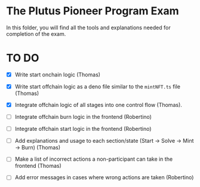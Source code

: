 # The Plutus Pioneer Program Exam
In this folder, you will find all the tools and explanations needed for completion of the exam. 

# TO DO

- [x] Write start onchain logic (Thomas)
- [x] Write start offchain logic as a deno file similar to the `mintNFT.ts` file (Thomas)
- [x] Integrate offchain logic of all stages into one control flow (Thomas).
- [ ] Integrate offchain burn logic in the frontend (Robertino)
- [ ] Integrate offchain start logic in the frontend (Robertino)
- [ ] Add explanations and usage to each section/state (Start -> Solve -> Mint -> Burn) (Thomas)
- [ ] Make a list of incorrect actions a non-participant can take in the frontend (Thomas)
- [ ] Add error messages in cases where wrong actions are taken (Robertino)

